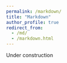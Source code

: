 ```yaml
---
permalink: /markdown/
title: "Markdown"
author_profile: true
redirect_from: 
  - /md/
  - /markdown.html
---
```

Under construction
